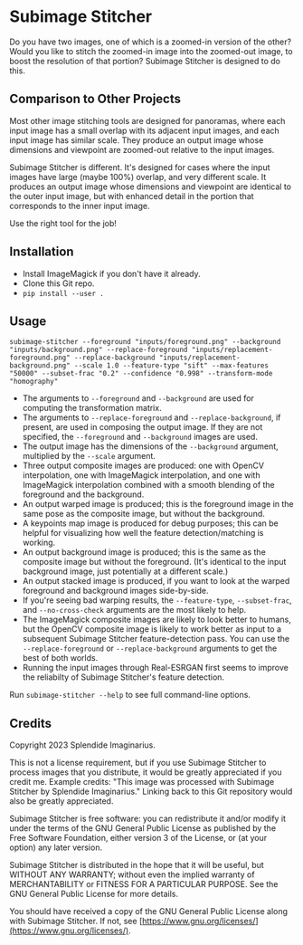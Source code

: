 # Subimage Stitcher

Do you have two images, one of which is a zoomed-in version of the other? Would you like to stitch the zoomed-in image into the zoomed-out image, to boost the resolution of that portion? Subimage Stitcher is designed to do this.

## Comparison to Other Projects

Most other image stitching tools are designed for panoramas, where each input image has a small overlap with its adjacent input images, and each input image has similar scale. They produce an output image whose dimensions and viewpoint are zoomed-out relative to the input images.

Subimage Stitcher is different. It's designed for cases where the input images have large (maybe 100%) overlap, and very different scale. It produces an output image whose dimensions and viewpoint are identical to the outer input image, but with enhanced detail in the portion that corresponds to the inner input image.

Use the right tool for the job!

## Installation

* Install ImageMagick if you don't have it already.
* Clone this Git repo.
* `pip install --user .`

## Usage

```
subimage-stitcher --foreground "inputs/foreground.png" --background "inputs/background.png" --replace-foreground "inputs/replacement-foreground.png" --replace-background "inputs/replacement-background.png" --scale 1.0 --feature-type "sift" --max-features "50000" --subset-frac "0.2" --confidence "0.998" --transform-mode "homography"
```

* The arguments to `--foreground` and `--background` are used for computing the transformation matrix.
* The arguments to `--replace-foreground` and `--replace-background`, if present, are used in composing the output image. If they are not specified, the `--foreground` and `--background` images are used.
* The output image has the dimensions of the `--background` argument, multiplied by the `--scale` argument.
* Three output composite images are produced: one with OpenCV interpolation, one with ImageMagick interpolation, and one with ImageMagick interpolation combined with a smooth blending of the foreground and the background.
* An output warped image is produced; this is the foreground image in the same pose as the composite image, but without the background.
* A keypoints map image is produced for debug purposes; this can be helpful for visualizing how well the feature detection/matching is working.
* An output background image is produced; this is the same as the composite image but without the foreground. (It's identical to the input background image, just potentially at a different scale.)
* An output stacked image is produced, if you want to look at the warped foreground and background images side-by-side.
* If you're seeing bad warping results, the `--feature-type`, `--subset-frac`, and `--no-cross-check` arguments are the most likely to help.
* The ImageMagick composite images are likely to look better to humans, but the OpenCV composite image is likely to work better as input to a subsequent Subimage Stitcher feature-detection pass. You can use the `--replace-foreground` or `--replace-background` arguments to get the best of both worlds.
* Running the input images through Real-ESRGAN first seems to improve the reliabilty of Subimage Stitcher's feature detection.

Run `subimage-stitcher --help` to see full command-line options.

## Credits

Copyright 2023 Splendide Imaginarius.

This is not a license requirement, but if you use Subimage Stitcher to process images that you distribute, it would be greatly appreciated if you credit me. Example credits: "This image was processed with Subimage Stitcher by Splendide Imaginarius." Linking back to this Git repository would also be greatly appreciated.

Subimage Stitcher is free software: you can redistribute it and/or modify it under the terms of the GNU General Public License as published by the Free Software Foundation, either version 3 of the License, or (at your option) any later version.

Subimage Stitcher is distributed in the hope that it will be useful, but WITHOUT ANY WARRANTY; without even the implied warranty of MERCHANTABILITY or FITNESS FOR A PARTICULAR PURPOSE. See the GNU General Public License for more details.

You should have received a copy of the GNU General Public License along with Subimage Stitcher. If not, see [https://www.gnu.org/licenses/](https://www.gnu.org/licenses/).
